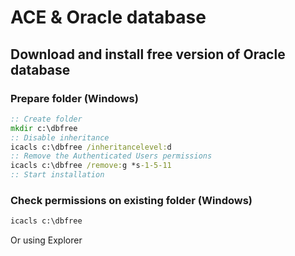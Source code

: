 # ACE & Oracle database

## Download and install free version of Oracle database

### Prepare folder (Windows)
```bat
:: Create folder
mkdir c:\dbfree
:: Disable inheritance
icacls c:\dbfree /inheritancelevel:d
:: Remove the Authenticated Users permissions
icacls c:\dbfree /remove:g *s-1-5-11
:: Start installation
```

### Check permissions on existing folder (Windows)
```bat
icacls c:\dbfree
```
Or using Explorer
